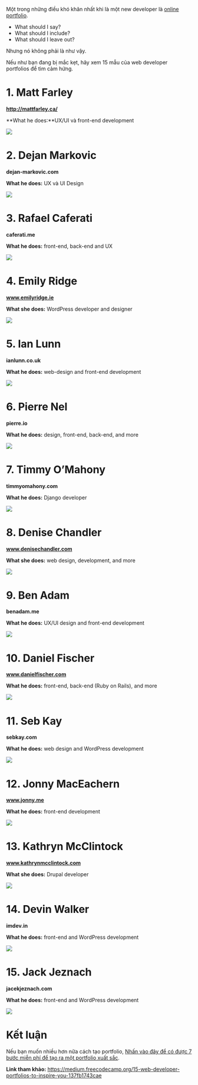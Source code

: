 Một trong những điều khó khăn nhất khi là một new developer là [online portfolio](https://learntocodewith.me/posts/portfolio-tips/).

* What should I say?
* What should I include?
* What should I leave out?

Nhưng nó không phải là như vậy.

Nếu như bạn đang bị mắc kẹt, hãy xem 15 mẫu của web developer portfolios để tìm cảm hứng.

# 1. Matt Farley

**http://mattfarley.ca/**

**What he does:**UX/UI và front-end development

![](https://images.viblo.asia/876b41f7-9a3f-468c-9423-263c54c5af72.png)

# 2. Dejan Markovic

**dejan-markovic.com**

**What he does:** UX và UI Design

![](https://images.viblo.asia/51e6dc94-794c-4282-a8c4-116a6297df9e.png)

# 3. Rafael Caferati

**caferati.me**

**What he does:** front-end, back-end and UX

![](https://images.viblo.asia/b4c89831-9e23-4289-89d2-8d5282e41c38.png)

# 4. Emily Ridge

**www.emilyridge.ie**

**What she does:** WordPress developer and designer

![](https://images.viblo.asia/f145d399-3cef-457b-a8e3-7f81504bf8e0.png)

# 5. Ian Lunn

**ianlunn.co.uk**

**What he does:** web-design and front-end development

![](https://images.viblo.asia/36d13793-16df-4b31-b5e6-232a444d8073.png)

# 6. Pierre Nel

**pierre.io**

**What he does:** design, front-end, back-end, and more

![](https://images.viblo.asia/3c717445-1992-4304-86cd-259620d75e4e.png)

# 7. Timmy O’Mahony

**timmyomahony.com**

**What he does:** Django developer

![](https://images.viblo.asia/54ccb503-a45a-42e8-a450-87bd38bc14f5.png)

# 8. Denise Chandler

**www.denisechandler.com**

**What she does:** web design, development, and more

![](https://images.viblo.asia/deed7504-e8d9-45da-aa64-606db5592b48.png)

# 9. Ben Adam

**benadam.me**

**What he does:** UX/UI design and front-end development

![](https://images.viblo.asia/e2a3d65f-7ca0-4aed-8e69-b7f5fcbdb927.png)

# 10. Daniel Fischer

**www.danielfischer.com**

**What he does:** front-end, back-end (Ruby on Rails), and more

![](https://images.viblo.asia/4c7e19da-d8a3-4a66-bf74-6f0347ca81b3.png)

# 11. Seb Kay

**sebkay.com**

**What he does:** web design and WordPress development

![](https://images.viblo.asia/bbce29d6-99a8-49f3-b9b4-84c35d910562.png)

# 12. Jonny MacEachern

**www.jonny.me**

**What he does:** front-end development

![](https://images.viblo.asia/9274f509-5af0-4589-8c29-b12e5530d880.png)

# 13. Kathryn McClintock

**www.kathrynmcclintock.com**

**What she does:** Drupal developer

![](https://images.viblo.asia/a47927e5-cb57-43ae-94f3-5b301ad6413c.png)

# 14. Devin Walker

**imdev.in**

**What he does:** front-end and WordPress development

![](https://images.viblo.asia/71359507-74bc-4dad-a5dd-7697c7cb8efd.png)

# 15. Jack Jeznach

**jacekjeznach.com**

**What he does:** front-end and WordPress development

![](https://images.viblo.asia/d6671cf1-3730-4ff5-b0c6-833060228ed5.png)


# Kết luận

Nếu bạn muốn nhiều hơn nữa cách tạo portfolio, [Nhấn vào đây để có được 7 bước miễn phí để tạo ra một portfolio xuất sắc](https://learntocodewith.me/portfoliodojo).

**Link tham khảo:** https://medium.freecodecamp.org/15-web-developer-portfolios-to-inspire-you-137fb1743cae